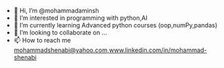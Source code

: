 - 👋 Hi, I’m @mohammadaminsh
- 👀 I’m interested in programming with python,AI
- 🌱 I’m currently learning Advanced python courses (oop,numPy,pandas)
- 💞️ I’m looking to collaborate on ...
- 📫 How to reach me mohammadshenabi@yahoo.com,www.linkedin.com/in/mohammad-shenabi

<!---
mohammadaminsh/mohammadaminsh is a ✨ special ✨ repository because its `README.md` (this file) appears on your GitHub profile.
You can click the Preview link to take a look at your changes.
--->
